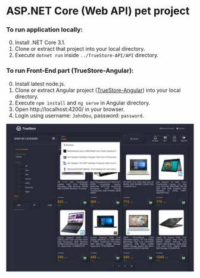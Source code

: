 # ASP.NET Core (Web API) pet project
### To run application locally: 

0. Install .NET Core 3.1.
1. Clone or extract that project into your local directory.
2. Execute `dotnet run` inside `../TrueStore-API/API` directory.

### To run Front-End part (TrueStore-Angular):
0. Install latest node.js.
1. Clone or extract Angular project ([TrueStore-Angular](https://github.com/WestSmit/TrueStore-Angular)) into your local directory.
2. Execute `npm install` and `ng serve` in Angular directory.
3. Open http://localhost:4200/ in your browser.
4. Login using username: `JohnDou`, password: `password`.

![TrueSore](https://github.com/WestSmit/TrueStore-Angular/blob/master/src/assets/screenshot.png "TrueStore")
